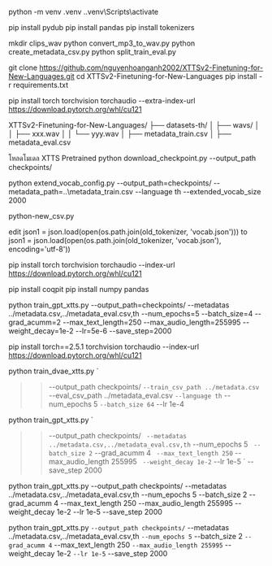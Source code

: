 python -m venv .venv
..venv\Scripts\activate

pip install pydub
pip install pandas
pip install tokenizers

mkdir clips_wav
python convert_mp3_to_wav.py python create_metadata_csv.py python split_train_eval.py

git clone https://github.com/nguyenhoanganh2002/XTTSv2-Finetuning-for-New-Languages.git cd XTTSv2-Finetuning-for-New-Languages pip install -r requirements.txt

pip install torch torchvision torchaudio --extra-index-url https://download.pytorch.org/whl/cu121

XTTSv2-Finetuning-for-New-Languages/ ├── datasets-th/ │ ├── wavs/ │ │ ├── xxx.wav │ │ └── yyy.wav │ ├── metadata_train.csv │ ├── metadata_eval.csv

โหลดโมเดล XTTS Pretrained python download_checkpoint.py --output_path checkpoints/

python extend_vocab_config.py --output_path=checkpoints/ --metadata_path=..\metadata_train.csv --language th --extended_vocab_size 2000

python-new_csv.py

edit json1 = json.load(open(os.path.join(old_tokenizer, 'vocab.json'))) to json1 = json.load(open(os.path.join(old_tokenizer, 'vocab.json'), encoding='utf-8'))

pip install torch torchvision torchaudio --index-url https://download.pytorch.org/whl/cu121

pip install coqpit pip install numpy pandas

python train_gpt_xtts.py --output_path=checkpoints/ --metadatas ../metadata.csv,../metadata_eval.csv,th --num_epochs=5 --batch_size=4 --grad_acumm=2 --max_text_length=250 --max_audio_length=255995 --weight_decay=1e-2 --lr=5e-6 --save_step=2000

pip install torch==2.5.1 torchvision torchaudio --index-url https://download.pytorch.org/whl/cu121







python train_dvae_xtts.py `                            
>>   --output_path checkpoints/ `
>>   --train_csv_path ../metadata.csv `
>>   --eval_csv_path ../metadata_eval.csv `
>>   --language th `
>>   --num_epochs 5 `
>>   --batch_size 64 `
>>   --lr 1e-4

python train_gpt_xtts.py ` 
>>    --output_path checkpoints/ ` 
>>    --metadatas ../metadata.csv,../metadata_eval.csv,th ` 
>>    --num_epochs 5 ` 
>>    --batch_size 2 ` 
>>    --grad_acumm 4 ` 
>>    --max_text_length 250 ` 
>>    --max_audio_length 255995 ` 
>>    --weight_decay 1e-2 ` 
>>    --lr 1e-5 ` 
>>    --save_step 2000


python train_gpt_xtts.py --output_path checkpoints/ --metadatas ../metadata.csv,../metadata_eval.csv,th --num_epochs 5 --batch_size 2 --grad_acumm 4 --max_text_length 250 --max_audio_length 255995 --weight_decay 1e-2 --lr 1e-5 --save_step 2000



python train_gpt_xtts.py `
  --output_path checkpoints/ `
  --metadatas ../metadata.csv,../metadata_eval.csv,th `
  --num_epochs 5 `
  --batch_size 2 `
  --grad_acumm 4 `
  --max_text_length 250 `
  --max_audio_length 255995 `
  --weight_decay 1e-2 `
  --lr 1e-5 `
  --save_step 2000
